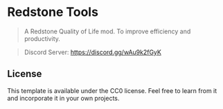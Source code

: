 # Redstone Tools

> A Redstone Quality of Life mod. To improve efficiency and productivity.

> Discord Server: https://discord.gg/wAu9k2fGyK

## License

This template is available under the CC0 license. Feel free to learn from it and incorporate it in your own projects.
